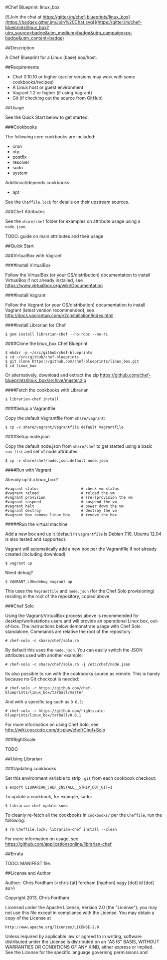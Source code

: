 #Chef Blueprint: linux_box

[![Join the chat at https://gitter.im/chef-blueprints/linux_box](https://badges.gitter.im/Join%20Chat.svg)](https://gitter.im/chef-blueprints/linux_box?utm_source=badge&utm_medium=badge&utm_campaign=pr-badge&utm_content=badge)

##Description

A Chef Blueprint for a Linux (base) box/host.

##Requirements

* Chef 0.10.10 or higher (earlier versions may work with some cookbooks/recipes)
* A Linux host or guest environment
* Vagrant 1.2 or higher (if using Vagrant)
* Git (if checking out the source from GitHub)

##Usage

See the Quick Start below to get started.

###Cookbooks

The following core cookbooks are included:

* cron
* ntp
* postfix
* resolver
* sudo
* system

Additional/depends cookbooks:

* apt

See the `Cheffile.lock` for details on their upstream sources.

###Chef Attributes

See the `share/chef` folder for examples on attribute usage using a `node.json`.

TODO: guide on main attributes and their usage

##Quick Start

###VirtualBox with Vagrant

####Install VirtualBox

Follow the VirtualBox (or your OS/distribution) documentation to install VirtualBox if not already installed, see https://www.virtualbox.org/wiki/Documentation

####Install Vagrant

Follow the Vagrant (or your OS/distribution) documentation to install Vagrant (latest version recommended), see http://docs.vagrantup.com/v2/installation/index.html

####Install Librarian for Chef

	$ gem install librarian-chef --no-rdoc --no-ri

####Clone the linux_box Chef Blueprint

	$ mkdir -p ~/src/github/chef-blueprints
	$ cd ~/src/github/chef-blueprints
	$ git clone https://github.com/chef-blueprints/linux_box.git
	$ cd linux_box

Or alternatively, download and extract the zip https://github.com/chef-blueprints/linux_box/archive/master.zip

####Fetch the cookbooks with Librarian

	$ librarian-chef install
  
####Setup a Vagrantfile

Copy the default Vagrantfile from `share/vagrant`:

	$ cp -v share/vagrant/Vagrantfile.default Vagrantfile

####Setup node.json

Copy the default node.json from `share/chef` to get started using a basic `run_list` and set of node attributes.

	$ cp -v share/chef/node.json.default node.json

####Run with Vagrant

Already up'd a linux_box?

	#vagrant status                   # check vm status
	#vagrant reload                   # reload the vm
	#vagrant provision                # (re-)provision the vm
	#vagrant suspend                  # suspend the vm
	#vagrant halt                     # power down the vm
	#vagrant destroy                  # destroy the vm
	#vagrant box remove linux_box     # remove the box

#####Run the virtual machine

Add a new box and up it (default in `Vagrantfile` is Debian 7.10, Ubuntu 12.04 is also tested and supported).

Vagrant will automatically add a new box per the Vagrantfile if not already created (including download).

	$ vagrant up

Need debug?

	$ VAGRANT_LOG=debug vagrant up
	
This uses the `Vagrantfile` and `node.json` (for the Chef Solo provisioning) residing in the root of the repository, copied above.

###Chef Solo

Using the Vagrant/VirtualBox process above is recommended for desktop/workstations users and will provide an operational Linux box, out-of-box.
The instructions below demonstrate usage with Chef Solo standalone. Commands are relative the root of the repository.

	# chef-solo -c share/chef/solo.rb
	
By default this uses the `node.json`. You can easily switch the JSON attributes used with another example:

	# chef-solo -c share/chef/solo.rb -j /etc/chef/node.json
	
Its also possible to run with the cookbooks source as remote. This is handy because no Git checkout is needed:

	# chef-solo -r https://github.com/chef-blueprints/linux_box/tarball/master
	
And with a specific tag such as `0.0.1`:

	# chef-solo -r https://github.com/rightscale-blueprints/linux_box/tarball/0.0.1

For more information on using Chef Solo, see http://wiki.opscode.com/display/chef/Chef+Solo

###RightScale

TODO

##Using Librarian

###Updating cookbooks

Set this environment variable to strip `.git` from each cookbook checkout:

	$ export LIBRARIAN_CHEF_INSTALL__STRIP_DOT_GIT=1

To update a cookbook, for example, sudo:
	
	$ librarian-chef update sudo

To cleanly re-fetch all the cookbooks in `cookbooks/` per the `Cheffile`, run the following:

	$ rm Cheffile.lock; librarian-chef install --clean

For more information on usage, see https://github.com/applicationsonline/librarian-chef

##Errata

TODO: MANIFEST file.

##License and Author

Author:: Chris Fordham (<chris [at] fordham [hyphon] nagy [dot] id [dot] au>)

Copyright 2013, Chris Fordham

Licensed under the Apache License, Version 2.0 (the "License");
you may not use this file except in compliance with the License.
You may obtain a copy of the License at

    http://www.apache.org/licenses/LICENSE-2.0

Unless required by applicable law or agreed to in writing, software
distributed under the License is distributed on an "AS IS" BASIS,
WITHOUT WARRANTIES OR CONDITIONS OF ANY KIND, either express or implied.
See the License for the specific language governing permissions and
